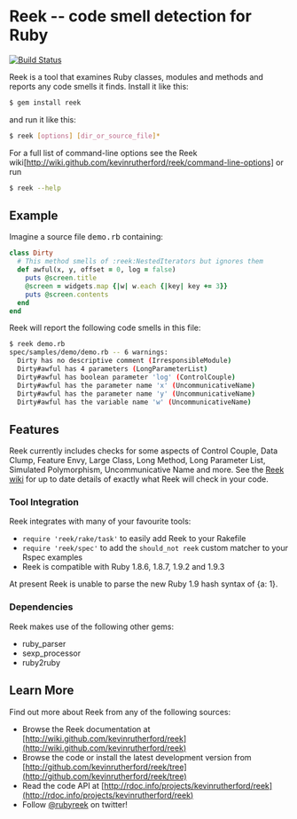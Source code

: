 # Reek -- code smell detection for Ruby

[![Build Status](https://secure.travis-ci.org/kevinrutherford/reek.png)](http://travis-ci.org/kevinrutherford/reek)

Reek is a tool that examines Ruby classes, modules and methods and
reports any code smells it finds. Install it like this:

```bash
$ gem install reek
```

and run it like this:

```bash
$ reek [options] [dir_or_source_file]*
```

For a full list of command-line options see the Reek
wiki[http://wiki.github.com/kevinrutherford/reek/command-line-options]
or run

```bash
$ reek --help
```

## Example

Imagine a source file <tt>demo.rb</tt> containing:

```ruby
class Dirty
  # This method smells of :reek:NestedIterators but ignores them
  def awful(x, y, offset = 0, log = false)
    puts @screen.title
    @screen = widgets.map {|w| w.each {|key| key += 3}}
    puts @screen.contents
  end
end
```

Reek will report the following code smells in this file:

```bash
$ reek demo.rb
spec/samples/demo/demo.rb -- 6 warnings:
  Dirty has no descriptive comment (IrresponsibleModule)
  Dirty#awful has 4 parameters (LongParameterList)
  Dirty#awful has boolean parameter 'log' (ControlCouple)
  Dirty#awful has the parameter name 'x' (UncommunicativeName)
  Dirty#awful has the parameter name 'y' (UncommunicativeName)
  Dirty#awful has the variable name 'w' (UncommunicativeName)
```

## Features

Reek currently includes checks for some aspects of Control Couple,
Data Clump, Feature Envy, Large Class, Long Method, Long Parameter List,
Simulated Polymorphism, Uncommunicative Name and more.
See the [Reek wiki](http://wiki.github.com/kevinrutherford/reek/code-smells)
for up to date details of exactly what Reek will check in your code.

### Tool Integration

Reek integrates with many of your favourite tools:

* `require 'reek/rake/task'` to easily add Reek to your Rakefile
* `require 'reek/spec'` to add the `should_not reek` custom matcher to your Rspec examples
* Reek is compatible with Ruby 1.8.6, 1.8.7, 1.9.2 and 1.9.3

At present Reek is unable to parse the new Ruby 1.9 hash syntax of {a: 1}.

### Dependencies

Reek makes use of the following other gems:

* ruby_parser
* sexp_processor
* ruby2ruby

Learn More
----------

Find out more about Reek from any of the following sources:

* Browse the Reek documentation at [http://wiki.github.com/kevinrutherford/reek](http://wiki.github.com/kevinrutherford/reek)
* Browse the code or install the latest development version from [http://github.com/kevinrutherford/reek/tree](http://github.com/kevinrutherford/reek/tree)
* Read the code API at [http://rdoc.info/projects/kevinrutherford/reek](http://rdoc.info/projects/kevinrutherford/reek)
* Follow [@rubyreek](http://twitter.com/rubyreek) on twitter!

